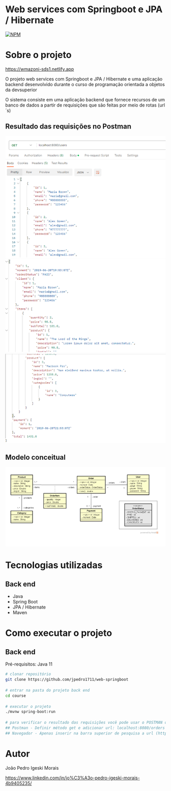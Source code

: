 # Web services com Springboot e JPA / Hibernate
[![NPM](https://img.shields.io/npm/l/react)](https://github.com/jpedro1711/web-springboot/blob/main/LICENSE) 

# Sobre o projeto

https://wmazoni-sds1.netlify.app

O projeto web services com Springboot e JPA / Hibernate e uma aplicação backend desenvolvido durante o curso de programação orientada a objetos da devsuperior

O sistema consiste em uma aplicação backend que fornece recursos de um banco de dados a partir de requisições que são feitas por meio de rotas (url´s)

## Resultado das requisições no Postman
![Result 1](https://github.com/jpedro1711/web-springboot/blob/main/assets/Captura%20de%20tela%202023-06-07%20193041.png)
![Result 2](https://github.com/jpedro1711/web-springboot/blob/main/assets/Captura%20de%20tela%202023-06-07%20193347.png)
![Result 3](https://github.com/jpedro1711/web-springboot/blob/main/assets/Captura%20de%20tela%202023-06-07%20193422.png)

## Modelo conceitual
![Modelo Conceitual](https://github.com/jpedro1711/web-springboot/blob/main/assets/Captura%20de%20tela%202023-06-07%20193758.png)

# Tecnologias utilizadas
## Back end
- Java
- Spring Boot
- JPA / Hibernate
- Maven

# Como executar o projeto

## Back end
Pré-requisitos: Java 11

```bash
# clonar repositório
git clone https://github.com/jpedro1711/web-springboot

# entrar na pasta do projeto back end
cd course

# executar o projeto
./mvnw spring-boot:run

# para verificar o resultado das requisições você pode usar o POSTMAN ou o seu navegador
## Postman - Definir método get e adicionar url: localhost:8080/orders ou localhost:8080/users
## Navegador - Apenas inserir na barra superior de pesquisa a url (http://localhost:8080/orders ou http://localhost:8080/users)
```

# Autor

João Pedro Igeski Morais

https://www.linkedin.com/in/jo%C3%A3o-pedro-igeski-morais-4b9405235/
